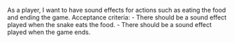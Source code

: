 As a player, I want to have sound effects for actions such as eating the food and ending the game.
    Acceptance criteria:
    - There should be a sound effect played when the snake eats the food.
    - There should be a sound effect played when the game ends.
